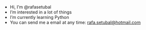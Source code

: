 - Hi, I’m @rafasetubal
- I’m interested in a lot of things
- I’m currently learning Python
- You can send me a email at any time: rafa.setubal@hotmail.com

<!---
rafasetubal/rafasetubal is a ✨ special ✨ repository because its `README.md` (this file) appears on your GitHub profile.
You can click the Preview link to take a look at your changes.
--->
